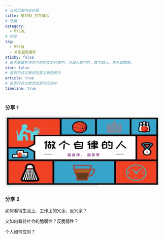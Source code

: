 ```yaml
---
# 当前页面内容标题
title: 第19章_写在最后
# 分类
category:
  - MYSQL
# 标签
tag:
  - MYSQL
  - 关系型数据库
sticky: false
# 是否收藏在博客主题的文章列表中，当填入数字时，数字越大，排名越靠前。
star: false
# 是否将该文章添加至文章列表中
article: true
# 是否将该文章添加至时间线中
timeline: true
---
```


### 分享 1

![自律ing](./images/自律ing.jpg)

### 分享 2

如何看待生活上、工作上的冗余、反冗余？

又如何看待社会的脆弱性？反脆弱性？

个人如何应对？
